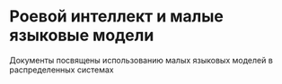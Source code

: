 # Роевой интеллект и малые языковые модели
Документы посвящены использованию малых языковых моделей в распределенных системах
